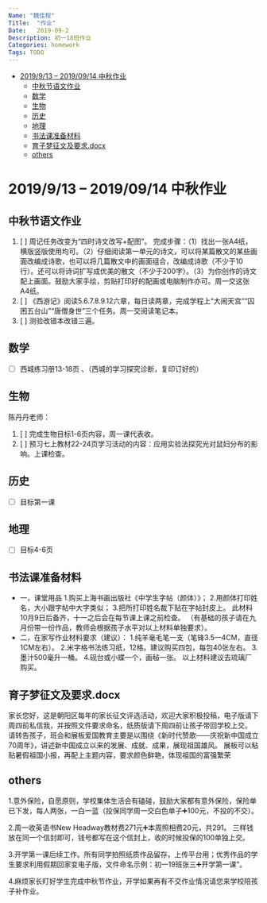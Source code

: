 ```yaml
---
Name: "魏佳程"
Title:  "作业"
Date:   2019-09-2
Description: 初一18班作业
Categories: homework
Tags: TODO
---
```


- [2019/9/13 – 2019/09/14 中秋作业](#2019913-%e2%80%93-20190914-%e4%b8%ad%e7%a7%8b%e4%bd%9c%e4%b8%9a)
  - [中秋节语文作业](#%e4%b8%ad%e7%a7%8b%e8%8a%82%e8%af%ad%e6%96%87%e4%bd%9c%e4%b8%9a)
  - [数学](#%e6%95%b0%e5%ad%a6)
  - [生物](#%e7%94%9f%e7%89%a9)
  - [历史](#%e5%8e%86%e5%8f%b2)
  - [地理](#%e5%9c%b0%e7%90%86)
  - [书法课准备材料](#%e4%b9%a6%e6%b3%95%e8%af%be%e5%87%86%e5%a4%87%e6%9d%90%e6%96%99)
  - [育子梦征文及要求.docx](#%e8%82%b2%e5%ad%90%e6%a2%a6%e5%be%81%e6%96%87%e5%8f%8a%e8%a6%81%e6%b1%82docx)
  - [others](#others)

# 2019/9/13 – 2019/09/14 中秋作业

## 中秋节语文作业

1. [ ] 周记任务改变为“四时诗文改写+配图”。
完成步骤：（1）找出一张A4纸，横版竖版使用均可。（2）仔细阅读第一单元的诗文，可以将某篇散文的某些画面改编成诗歌，也可以将几篇散文中的画面组合，改编成诗歌（不少于10行）。还可以将诗词扩写成优美的散文（不少于200字）。（3）为你创作的诗文配上画面。鼓励大家手绘，剪贴打印好的配画或电脑制作亦可。周一交这张A4纸。
2. [ ] 《西游记》阅读5.6.7.8.9.12六章，每日读两章，完成学程上“大闹天宫”“囚困五台山”“唐僧身世”三个任务。周一交阅读笔记本。
3. [ ] 测验改错本改错三遍。

## 数学

- [ ] 西城练习册13-18页 、（西城的学习探究诊断，复印订好的）

## 生物

陈丹丹老师：

1. [ ] 完成生物目标1-6页内容，周一课代表收。
2. [ ] 预习七上教材22-24页学习活动的内容：应用实验法探究光对鼠妇分布的影响。上课检查。

## 历史

- [ ] 目标第一课

## 地理

- [ ] 目标4-6页

## 书法课准备材料

- 一，课堂用品
1.购买上海书画出版社《中学生字帖（颜体）》；
2.用颜体打印姓名，大小跟字帖中大字类似；
3.把所打印姓名裁下贴在字帖封皮上。
此材料10月9日后备齐，十一之后会在每节课上课之前检查。
（有基础的孩子请在九月份带一份作品，教师会根据孩子水平对以上材料单独要求）。
- 二，在家写作业材料要求（建议）：
1.纯羊毫毛笔一支（笔锋3.5—4CM，直径1CM左右）。
2.米字格书法练习纸，12格。建议购买四包，每包40张左右。
3.墨汁500毫升一桶。
4.砚台或小蝶一个，画毡一张。
以上材料建议去琉璃厂购买。

## 育子梦征文及要求.docx

家长您好，这是朝阳区每年的家长征文评选活动，欢迎大家积极投稿，电子版请下周四前私信我，并按照文件要求命名，纸质版请下周四前让孩子带回学校上交。
请转告孩子，班会和展板爱国教育主要是以围绕《新时代赞歌——庆祝新中国成立70周年》，讲述新中国成立以来的发展、成就、成果，展现祖国雄风。
展板可以粘贴暑假祖国小报，再配上主题内容，要求颜色鲜艳，体现祖国的富强繁荣

## others

1.意外保险，自愿原则，学校集体生活会有磕碰，鼓励大家都有意外保险，保险单已下发，每人两张，一白一蓝（投保同学周一交白色单子➕100元，不投的不交）。

2.周一收英语书New Headway教材费271元➕本周照相费20元，共291。
三样钱放在同一个信封即可，钱号都写在这个信封上，收的时候投保的100单独上交。

3.开学第一课后续工作。所有同学拍照纸质作品留存，上传平台用；优秀作品的学生要求利用假期回家变电子版，文件命名示例：初一19班张三➕开学第一课”。

4.麻烦家长盯好学生完成中秋节作业，开学如果再有不交作业情况请您来学校陪孩子补作业。
